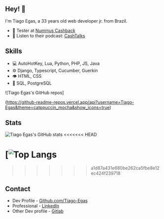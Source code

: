 ## Hey! 👋

I'm Tiago Egas, a 33 years old web developer jr. from Brazil.

- 🧪 Tester at [Nummus Cashback](https://nummus.com.br/)
- 👨 Listen to their podcast: [CashTalks](https://open.spotify.com/show/0snuBClslZf4bcF78jpSmw)

## Skills

- 💻 AutoHotKey, Lua, Python, PHP, JS, Java
- ⚙️ Django, Typescript, Cucumber, Guerkin
- 👁️ HTML, CSS
- 💽 SQL, PostgreSQL

![Tiago Egas's GitHub repos]

(https://github-readme-repos.vercel.app/api?username=Tiago-Egas&theme=catppuccin_mocha&show_icons=true)

## Stats

![Tiago Egas's GitHub stats](https://github-readme-stats.vercel.app/api?username=Tiago-Egas&theme=catppuccin_mocha&show_icons=true)
<<<<<<< HEAD

[![Top Langs](https://github-readme-stats.vercel.app/api/top-langs/?username=Tiago-Egas&theme=catppuccin_mocha&show_icons=true)
=======
>>>>>>> a1d87a431e680be262ca5fbe8e12ec424f239718

## Contact

- Dev Profile - [Github.com/Tiago-Egas](https://github.com/Tiago-Egas)
- Professional - [LinkedIn](https://www.linkedin.com/in/tiagoegas/)
- Other Dev profile - [Gitlab](https://gitlab.com/Tiago-Egas)
